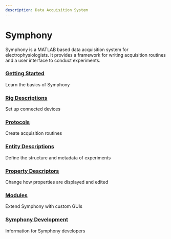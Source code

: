 ```yaml
---
description: Data Acquisition System
---
```


# Symphony

Symphony is a MATLAB based data acquisition system for electrophysiologists. It provides a framework for writing acquisition routines and a user interface to conduct experiments.

### [Getting Started](Getting-Started.md)  
Learn the basics of Symphony

### [Rig Descriptions](Rig-Descriptions.md)  
Set up connected devices

### [Protocols](Protocols.md)  
Create acquisition routines

### [Entity Descriptions](Entity-Descriptions.md)  
Define the structure and metadata of experiments

### [Property Descriptors](Property-Descriptors.md)
Change how properties are displayed and edited

### [Modules](Modules.md)  
Extend Symphony with custom GUIs

### [Symphony Development](Symphony-Development.md)  
Information for Symphony developers
